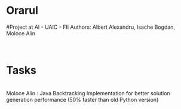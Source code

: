 # Orarul
#Project at AI - UAIC - FII 
Authors:
Albert Alexandru, 
Isache Bogdan, 
Moloce Alin 
<br><br><br>
<h1>Tasks</h1>
<br>Moloce Alin : Java Backtracking Implementation for better solution generation performance (50% faster than old Python version)

